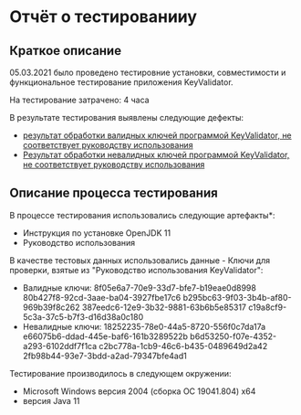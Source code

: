 # Отчёт о тестированииу<KeyValidator>

## Краткое описание

05.03.2021 было проведено тестировние установки, совместимости и функциональное тестирование  приложения KeyValidator.

На тестирование затрачено: 4 часа

В результате тестирования выявлены следующие дефекты:
* [результат обработки валидных ключей программой KeyValidator, 
  не соответствует руководству использования](https://github.com/Natalya-Zavodnay/hw1-task1/issues/1)
* [Результат обработки невалидных ключей программой KeyValidator, не соответствует руководству использования](https://github.com/Natalya-Zavodnay/hw1-task1/issues/2)


## Описание процесса тестирования

В процессе тестирования использовались следующие артефакты*:
* Инструкция по установке OpenJDK 11
* Руководство использования




В качестве тестовых данных использовались данные  - Ключи для проверки, взятые из "Руководство использования KeyValidator":
* Валидные ключи:
  8f05e6a7-70e9-33d7-bfe7-b19eae0d8998
  80b427f8-92cd-3aae-ba04-3927fbe17c6
  b295bc63-9f03-3b4b-af80-969b39f8c262
  387eedc6-12e9-3b32-9881-63b6b5e85317
  c19a8cf9-5c3a-37c5-b7f3-d16d38a0c180
* Невалидные ключи:
  18252235-78e0-44a5-8720-556f0c7da17a
  e66075b6-ddad-445e-baf6-161b3289522b
  b6d53250-f07e-4352-a293-6102ddf7f1ca
  c2bc778a-1cb9-46c6-b435-0489649d2a42
  2fb98b44-93e7-3bdd-a2ad-79347bfe4ad1
 

Тестирование производилось в следующем окружении:
* Microsoft Windows версия 2004 (сборка ОС 19041.804) х64
* версия Java 11
